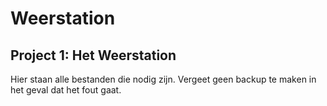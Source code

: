 Weerstation
===========

Project 1: Het Weerstation
--------------------------


Hier staan alle bestanden die nodig zijn. Vergeet geen backup te maken in het geval dat het fout gaat. 
